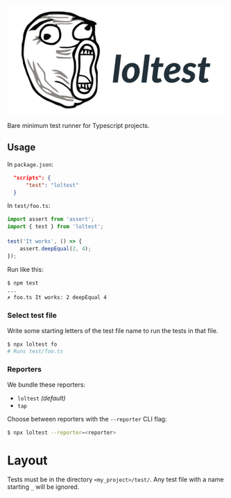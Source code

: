 <img src="loltest.png" alt="Loltest" width="500">

Bare minimum test runner for Typescript projects.

## Usage

In `package.json`:

```json
  "scripts": {
      "test": "loltest"
  }
```

In `test/foo.ts`:

```typescript
import assert from 'assert';
import { test } from 'loltest';

test('It works', () => {
    assert.deepEqual(2, 4);
});
```

Run like this:

```bash
$ npm test
...
✗ foo.ts It works: 2 deepEqual 4
```

### Select test file

Write some starting letters of the test file name to run
the tests in that file.

```bash
$ npx loltest fo
# Runs test/foo.ts
```

### Reporters

We bundle these reporters:

- `loltest` *(default)*
- `tap`

Choose between reporters with the `--reporter` CLI flag:

```bash
$ npx loltest --reporter=<reporter>
```

# Layout

Tests must be in the directory `<my_project>/test/`. Any test file with a name starting
`_` will be ignored.
